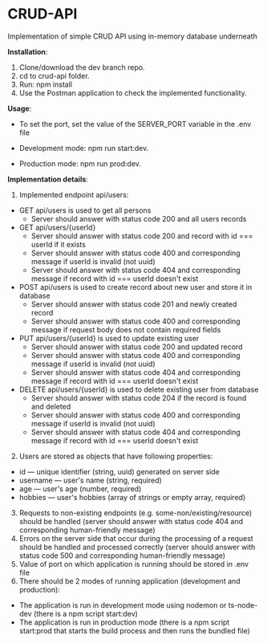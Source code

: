 # CRUD-API
Implementation of simple CRUD API using in-memory database underneath

**Installation**: 
1. Clone/download the dev branch repo.
2. cd to crud-api folder.
3. Run: npm install
4. Use the Postman application to check the implemented functionality.

**Usage**:
- To set the port, set the value of the SERVER_PORT variable in the .env file

- Development mode: npm run start:dev.
- Production mode: npm run prod:dev.

**Implementation details**:
1. Implemented endpoint api/users:
  - GET api/users is used to get all persons
    - Server should answer with status code 200 and all users records
  - GET api/users/{userId}
    - Server should answer with status code 200 and record with id === userId if it exists
    - Server should answer with status code 400 and corresponding message if userId is invalid (not uuid)
    - Server should answer with status code 404 and corresponding message if record with id === userId doesn't exist
  - POST api/users is used to create record about new user and store it in database
    - Server should answer with status code 201 and newly created record
    - Server should answer with status code 400 and corresponding message if request body does not contain required fields
  - PUT api/users/{userId} is used to update existing user
    - Server should answer with status code 200 and updated record
    - Server should answer with status code 400 and corresponding message if userId is invalid (not uuid)
    - Server should answer with status code 404 and corresponding message if record with id === userId doesn't exist
  - DELETE api/users/{userId} is used to delete existing user from database
    - Server should answer with status code 204 if the record is found and deleted
    - Server should answer with status code 400 and corresponding message if userId is invalid (not uuid)
    - Server should answer with status code 404 and corresponding message if record with id === userId doesn't exist
2. Users are stored as objects that have following properties:
  - id — unique identifier (string, uuid) generated on server side
  - username — user's name (string, required)
  - age — user's age (number, required)
  - hobbies — user's hobbies (array of strings or empty array, required)
3. Requests to non-existing endpoints (e.g. some-non/existing/resource) should be handled (server should answer with status code 404 and corresponding human-friendly message)
4. Errors on the server side that occur during the processing of a request should be handled and processed correctly (server should answer with status code 500 and corresponding human-friendly message)
5. Value of port on which application is running should be stored in .env file
6. There should be 2 modes of running application (development and production):
- The application is run in development mode using nodemon or ts-node-dev (there is a npm script start:dev)
- The application is run in production mode (there is a npm script start:prod that starts the build process and then runs the bundled file)
